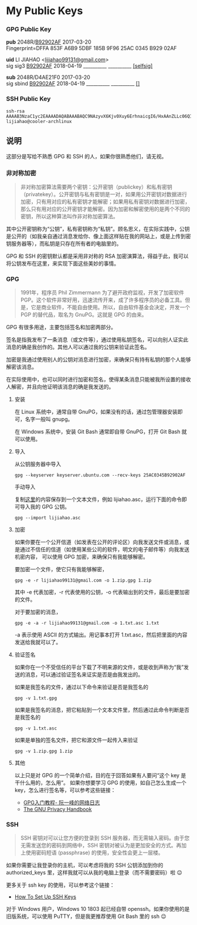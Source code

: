 # My Public Keys

### GPG Public Key


<strong>pub</strong>  2048R/<a href="https://keyserver.ubuntu.com/pks/lookup?op=get&amp;search=0x25AC0345B92902AF">B92902AF</a> 2017-03-20            
	 Fingerprint=DFFA 853F A6B9 5DBF 185B  9F96 25AC 0345 B929 02AF 

<strong>uid</strong> <span class="uid">LI JIAHAO &lt;lijiahao99131@gmail.com&gt;</span>         
sig  sig3  <a href="https://keyserver.ubuntu.com/pks/lookup?op=get&amp;fingerprint=on&amp;search=0x25AC0345B92902AF">B92902AF</a> 2018-04-19 __________ __________ <a href="https://keyserver.ubuntu.com/pks/lookup?op=vindex&fingerprint=on&search=0x25AC0345B92902AF">[selfsig]</a>

<strong>sub</strong>  2048R/D4AE21F0 2017-03-20            
sig sbind  <a href="https://keyserver.ubuntu.com/pks/lookup?op=get&amp;fingerprint=on&amp;search=0x25AC0345B92902AF">B92902AF</a> 2018-04-19 __________ __________ <a href="https://keyserver.ubuntu.com/pks/lookup?op=vindex&amp;fingerprint=on&amp;search=0x25AC0345B92902AF">[]</a>


### SSH Public Key

```
ssh-rsa AAAAB3NzaC1yc2EAAAADAQABAAABAQC9NAzyvX6Kjv0Xuy6ErhnaicgI6/HxAAnZLLc06QIk1RE9rEfsAqFI3QP5EWgq8nrKE5i/MyVI3Yf/9DSuoi4yHgtdPjmaniXJm1iejzn2oTmGO4DWfJithxc2/uq4ABH/VL5DhdROPzJX6xm1zwBqRXWhN99ylbu2AQGeyTd31E8cB/B+VrOjgQpvLnLG1lEtEdiaRltDhO8QJmguDmV6B3WS+4/IwBrQF7E4gdk88ZbY0blD+0O47BFzmcLD3Tctk9LuZHOng1AoJE/WD+otOKnnzqtxOG8bxzPFXgBlKS/7zjhazqx97wEDKmwjx7BDirV0jx9eOlnNZWCH9wff lijiahao@cooler-archlinux
```

## 说明

这部分是写给不熟悉 GPG 和 SSH 的人，如果你很熟悉他们，请无视。

### 非对称加密

> 非对称加密算法需要两个密钥：公开密钥（publickey）和私有密钥（privatekey）。公开密钥与私有密钥是一对，如果用公开密钥对数据进行加密，只有用对应的私有密钥才能解密；如果用私有密钥对数据进行加密，那么只有用对应的公开密钥才能解密。因为加密和解密使用的是两个不同的密钥，所以这种算法叫作非对称加密算法。

其中公开密钥称为“公钥”，私有密钥称为“私钥”。顾名思义，在实际实践中，公钥是公开的（如我亲自通过消息发给你、像上面这样贴在我的网站上，或是上传到密钥服务器等），而私钥是只存在所有者的电脑里的。

GPG 和 SSH 的密钥默认都是采用非对称的 RSA 加密演算法，得益于此，我可以将公钥发布在这里，来实现下面这些美妙的事情。

### GPG

> 1991年，程序员 Phil Zimmermann 为了避开政府监视，开发了加密软件 PGP。这个软件非常好用，迅速流传开来，成了许多程序员的必备工具。但是，它是商业软件，不能自由使用。所以，自由软件基金会决定，开发一个 PGP 的替代品，取名为 GnuPG。这就是 GPG 的由来。

GPG 有很多用途，主要包括签名和加密两部分。

签名是指我发布了一条消息（或文件等），通过使用私钥签名，可以向别人证实此消息的确是我创作的。其他人可以通过我的公钥来验证此签名。

加密是我通过使用别人的公钥对消息进行加密，来确保只有持有私钥的那个人能够解密该消息。

在实际使用中，也可以同时进行加密和签名，使得某条消息只能被我所设置的接收人解密，并且向他证明该消息的确是我发送的。

1. 安装

    在 Linux 系统中，通常自带 GnuPG，如果没有的话，通过包管理器安装即可，名字一般叫 gnupg。

    在 Windows 系统中，安装 Git Bash 通常即自带 GnuPG，打开 Git Bash 就可以使用。

2. 导入

    从公钥服务器中导入
    
    ```
    gpg --keyserver keyserver.ubuntu.com --recv-keys 25AC0345B92902AF
    ```
    
    手动导入
    
    复制[这里](https://raw.githubusercontent.com/rikakomoe/hello-world/master/pgp_keys.asc)的内容保存到一个文本文件，例如 lijiahao.asc，运行下面的命令即可导入我的 GPG 公钥。

    ```
    gpg --import lijiahao.asc
    ```

3. 加密

    如果你要在一个公开信道（如发表在公开的评论区）向我发送文件或消息，或是通过不信任的信道（如使用某些公司的软件，明文的电子邮件等）向我发送机密内容，
	可以使用 GPG 加密，来确保只有我能够解密。

    要加密一个文件，使它只有我能够解密，

    ```
    gpg -e -r lijiahao99131@gmail.com -o 1.zip.gpg 1.zip
    ```
	
    其中 -e 代表加密，-r 代表使用的公钥，-o 代表输出到的文件，最后是要加密的文件。

    对于要加密的消息，

    ```
    gpg -e -a -r lijiahao99131@gmail.com -o 1.txt.asc 1.txt
    ```
	
    -a 表示使用 ASCII 的方式输出。用记事本打开 1.txt.asc，然后把里面的内容发送给我就可以了。
  
4. 验证签名

    如果你在一个不受信任的平台下载了不明来源的文件，或是收到声称为“我”发送的消息，可以通过验证签名来证实是否是由我发出的。

    如果是我签名的文件，通过以下命令来验证是否是我签名的
   
    ```
    gpg -v 1.txt.gpg
    ```

    如果是我签名的消息，把它粘贴到一个文本文件里，然后通过此命令判断是否是我签名的
   
    ```
    gpg -v 1.txt.asc
    ```

    如果是单独的签名文件，把它和源文件一起传入来验证
   
    ```
    gpg -v 1.zip.gpg 1.zip
    ```
	
5. 其他

	以上只是对 GPG 的一个简单介绍，目的在于回答如果有人要问“这个 key 是干什么用的，怎么用”。
	如果你想要学习 GPG 的使用，如自己怎么生成一个 key，怎么进行签名等，可以参考这些链接：
	
	- [GPG入门教程- 阮一峰的网络日志](http://www.ruanyifeng.com/blog/2013/07/gpg.html)
	- [The GNU Privacy Handbook](https://gnupg.org/gph/en/manual.html)
  
### SSH

> SSH 密钥对可以让您方便的登录到 SSH 服务器，而无需输入密码。由于您无需发送您的密码到网络中，SSH 密钥对被认为是更加安全的方式。再加上使用密码短语 (passphrase) 的使用，安全性会更上一层楼。

如果你需要让我登录你的主机，可以考虑将我的 SSH 公钥添加到你的 authorized_keys 里，这样我就可以从我的电脑上登录（而不需要密码）啦 :wink:

更多关于 ssh key 的使用，可以参考这个链接：

- [How To Set Up SSH Keys](https://www.digitalocean.com/community/tutorials/how-to-set-up-ssh-keys--2)

对于 Windows 用户，Windows 10 1803 起已经自带 openssh。如果你使用的是旧版系统，可以使用 PuTTY，但是我更推荐使用 Git Bash 里的 ssh :wink:
